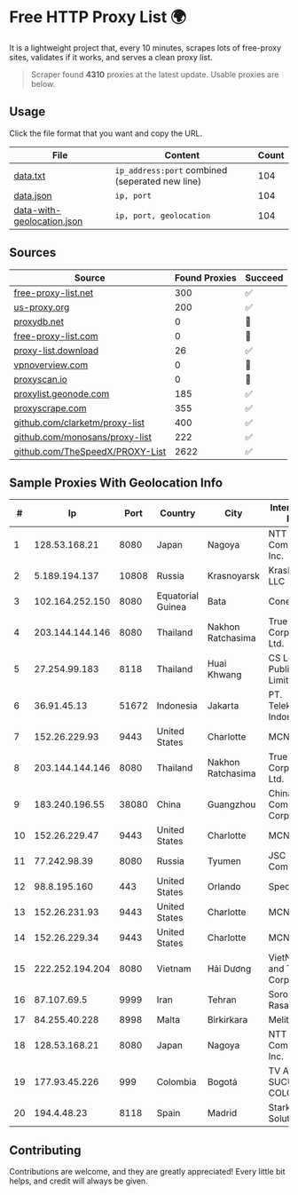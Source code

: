 
# Free HTTP Proxy List 🌍

It is a lightweight project that, every 10 minutes, scrapes lots of free-proxy sites, validates if it works, and serves a clean proxy list.


> Scraper found **4310** proxies at the latest update. Usable proxies are below.

## Usage

Click the file format that you want and copy the URL.


|File|Content|Count|
|----|-------|-----|
|[data.txt](https://raw.githubusercontent.com/themiralay/Proxy-List-World/master/data.txt)|`ip_address:port` combined (seperated new line)|104|
|[data.json](https://raw.githubusercontent.com/themiralay/Proxy-List-World/master/data.json)|`ip, port`|104|
|[data-with-geolocation.json](https://raw.githubusercontent.com/themiralay/Proxy-List-World/master/data-with-geolocation.json)|`ip, port, geolocation`|104|

## Sources

|Source|Found Proxies|Succeed|
|------|-------------|-------|
|[free-proxy-list.net](https://free-proxy-list.net)|300|✅|
|[us-proxy.org](https://www.us-proxy.org)|200|✅|
|[proxydb.net](http://proxydb.net)|0|🚫|
|[free-proxy-list.com](https://free-proxy-list.com/?page=&port=&type%5B%5D=http&type%5B%5D=https&up_time=0&search=Search)|0|🚫|
|[proxy-list.download](https://www.proxy-list.download/HTTP)|26|✅|
|[vpnoverview.com](https://vpnoverview.com/privacy/anonymous-browsing/free-proxy-servers)|0|🚫|
|[proxyscan.io](https://www.proxyscan.io)|0|🚫|
|[proxylist.geonode.com](https://proxylist.geonode.com/api/proxy-list?limit=300&page=1&sort_by=lastChecked&sort_type=desc&protocols=http,https)|185|✅|
|[proxyscrape.com](https://api.proxyscrape.com/v2/?request=displayproxies&protocol=http&timeout=10000&country=all&ssl=all&anonymity=all)|355|✅|
|[github.com/clarketm/proxy-list](https://raw.githubusercontent.com/clarketm/proxy-list/master/proxy-list-raw.txt)|400|✅|
|[github.com/monosans/proxy-list](https://raw.githubusercontent.com/monosans/proxy-list/main/proxies/http.txt)|222|✅|
|[github.com/TheSpeedX/PROXY-List](https://raw.githubusercontent.com/TheSpeedX/PROXY-List/master/http.txt)|2622|✅|


## Sample Proxies With Geolocation Info

|#|Ip|Port|Country|City|Internet Service Provider|
|-|--|----|-------|----|-------------------------|
|1|128.53.168.21|8080|Japan|Nagoya|NTT PC Communications, Inc.|
|2|5.189.194.137|10808|Russia|Krasnoyarsk|KrasPromStroy, LLC|
|3|102.164.252.150|8080|Equatorial Guinea|Bata|Conexxia GE S.L|
|4|203.144.144.146|8080|Thailand|Nakhon Ratchasima|True Internet Corporation CO. Ltd.|
|5|27.254.99.183|8118|Thailand|Huai Khwang|CS Loxinfo Public Company Limited|
|6|36.91.45.13|51672|Indonesia|Jakarta|PT. Telekomunikasi Indonesia|
|7|152.26.229.93|9443|United States|Charlotte|MCNC|
|8|203.144.144.146|8080|Thailand|Nakhon Ratchasima|True Internet Corporation CO. Ltd.|
|9|183.240.196.55|38080|China|Guangzhou|China Mobile Communications Corporation|
|10|152.26.229.47|9443|United States|Charlotte|MCNC|
|11|77.242.98.39|8080|Russia|Tyumen|JSC "Russian Company" LIR|
|12|98.8.195.160|443|United States|Orlando|Spectrum|
|13|152.26.231.93|9443|United States|Charlotte|MCNC|
|14|152.26.229.34|9443|United States|Charlotte|MCNC|
|15|222.252.194.204|8080|Vietnam|Hải Dương|VietNam Post and Telecom Corporation|
|16|87.107.69.5|9999|Iran|Tehran|Soroush Rasaneh Institute|
|17|84.255.40.228|8998|Malta|Birkirkara|Melita plc|
|18|128.53.168.21|8080|Japan|Nagoya|NTT PC Communications, Inc.|
|19|177.93.45.226|999|Colombia|Bogotá|TV AZTECA SUCURSAL COLOMBIA|
|20|194.4.48.23|8118|Spain|Madrid|Stark Industries Solutions LTD|



## Contributing

Contributions are welcome, and they are greatly appreciated! Every
little bit helps, and credit will always be given.

